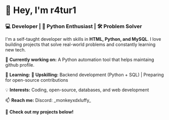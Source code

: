 # 👋 Hey, I'm **r4tur1**  

### **💻 Developer | 🐍 Python Enthusiast | 🛠️ Problem Solver**  

I'm a self-taught developer with skills in **HTML, Python, and MySQL**. I love building projects that solve real-world problems and constantly learning new tech.  

🔭 **Currently working on:** A Python automation tool that helps maintaing github profile.

🌱 **Learning:** 🌱 **Upskilling:** Backend development (Python + SQL) | Preparing for open-source contributions

💡 **Interests:** Coding, open-source, databases, and web development  

📫 **Reach me:** Discord: \_monkeyxdxluffy\_

🚀 **Check out my projects below!**  
